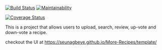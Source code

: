 [![Build Status](https://travis-ci.org/SEUNAGBEYE/More-Recipes.svg?branch=server-developing)](https://travis-ci.org/SEUNAGBEYE/More-Recipes)
[![Maintainability](https://api.codeclimate.com/v1/badges/229bfef666073b6a2385/maintainability)](https://codeclimate.com/github/SEUNAGBEYE/More-Recipes/maintainability)

[![Coverage Status](https://coveralls.io/repos/github/SEUNAGBEYE/More-Recipes/badge.svg?branch=server-developing)](https://coveralls.io/github/SEUNAGBEYE/More-Recipes?branch=server-developing)


This is a project that allows users to upload, search, review, up-vote and down-vote a recipe.

checkout the UI at https://seunagbeye.github.io/More-Recipes/template/

